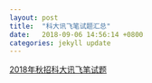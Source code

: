 ```yaml
---
layout: post
title:  "科大讯飞笔试题汇总"
date:   2018-09-06 14:56:14 +0800
categories: jekyll update
---
```


[2018年秋招科大讯飞笔试题](https://www.nowcoder.com/discuss/67684?type=0&order=0&pos=7&page=1)














